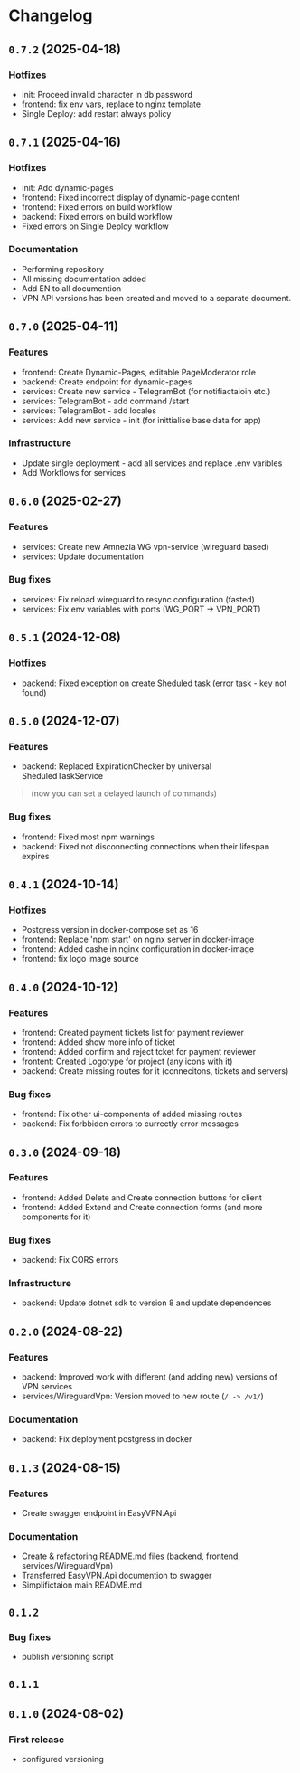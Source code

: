 # Changelog

## `0.7.2` (2025-04-18)

### Hotfixes

- init: Proceed invalid character in db password
- frontend: fix env vars, replace to nginx template
- Single Deploy: add restart always policy

## `0.7.1` (2025-04-16)

### Hotfixes

- init: Add dynamic-pages
- frontend: Fixed incorrect display of dynamic-page content 
- frontend: Fixed errors on build workflow 
- backend: Fixed errors on build workflow 
- Fixed errors on Single Deploy workflow 

### Documentation

- Performing repository
- All missing documentation added
- Add EN to all documention
- VPN API versions has been created and moved to a separate document. 

## `0.7.0` (2025-04-11)

### Features

- frontend: Create Dynamic-Pages, editable PageModerator role 
- backend: Create endpoint for dynamic-pages
- services: Create new service - TelegramBot (for notifiactaioin etc.)
- services: TelegramBot - add command /start
- services: TelegramBot - add locales 
- services: Add new service - init (for inittialise base data for app)

### Infrastructure

- Update single deployment - add all services and replace .env varibles
- Add Workflows for services

## `0.6.0` (2025-02-27)

### Features

- services: Create new Amnezia WG vpn-service (wireguard based)
- services: Update documentation

### Bug fixes

- services: Fix reload wireguard to resync configuration (fasted)
- services: Fix env variables with ports (WG_PORT -> VPN_PORT)

## `0.5.1` (2024-12-08)

### Hotfixes

- backend: Fixed exception on create Sheduled task (error task - key not found)

## `0.5.0` (2024-12-07)

### Features

- backend: Replaced ExpirationChecker by universal SheduledTaskService
> (now you can set a delayed launch of commands)

### Bug fixes

- frontend: Fixed most npm warnings
- backend: Fixed not disconnecting connections when their lifespan expires

## `0.4.1` (2024-10-14)

### Hotfixes

- Postgress version in docker-compose set as 16
- frontend: Replace 'npm start' on nginx server in docker-image
- frontend: Added cashe in nginx configuration in docker-image
- frontend: fix logo image source

## `0.4.0` (2024-10-12)

### Features

- frontend: Created payment tickets list for payment reviewer
- frontend: Added show more info of ticket
- frontend: Added confirm and reject tcket for payment reviewer
- frontent: Created Logotype for project (any icons with it)
- backend: Create missing routes for it (connecitons, tickets and servers)

### Bug fixes

- frontend: Fix other ui-components of added missing routes
- backend: Fix forbbiden errors to currectly error messages

## `0.3.0` (2024-09-18)

### Features

- frontend: Added Delete and Create connection buttons for client
- frontend: Added Extend and Create connection forms (and more components for it)

### Bug fixes

- backend: Fix CORS errors

### Infrastructure

- backend: Update dotnet sdk to version 8 and update dependences

## `0.2.0` (2024-08-22)

### Features

- backend: Improved work with different (and adding new) versions of VPN services
- services/WireguardVpn: Version moved to new route (`/ -> /v1/`)

### Documentation

- backend: Fix deployment postgress in docker

## `0.1.3` (2024-08-15)

### Features

- Create swagger endpoint in EasyVPN.Api

### Documentation

- Create & refactoring README.md files (backend, frontend, services/WireguardVpn)
- Transferred EasyVPN.Api documention to swagger
- Simplifictaion main README.md

## `0.1.2`

### Bug fixes

- publish versioning script

## `0.1.1`
## `0.1.0` (2024-08-02)

### First release

- configured versioning
